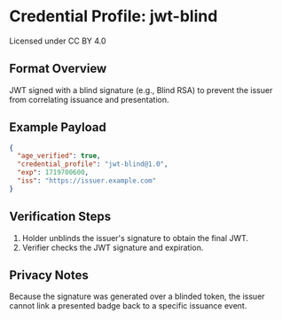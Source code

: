 # Credential Profile: jwt-blind
Licensed under CC BY 4.0

## Format Overview
JWT signed with a blind signature (e.g., Blind RSA) to prevent the issuer from correlating issuance and presentation.

## Example Payload
```json
{
  "age_verified": true,
  "credential_profile": "jwt-blind@1.0",
  "exp": 1719700600,
  "iss": "https://issuer.example.com"
}
```

## Verification Steps
1. Holder unblinds the issuer's signature to obtain the final JWT.
2. Verifier checks the JWT signature and expiration.

## Privacy Notes
Because the signature was generated over a blinded token, the issuer cannot link a presented badge back to a specific issuance event.
